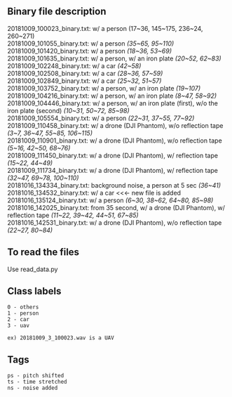 ## Binary file description

20181009_100023_binary.txt: w/ a person (17\~36, 145\~175, 236\~24, 260\~271)<br>
20181009_101055_binary.txt: w/ a person *(35\~65, 95\~110)*<br>
20181009_101420_binary.txt: w/ a person *(18\~36, 53\~69)*<br>
20181009_101635_binary.txt: w/ a person, w/ an iron plate *(20\~52, 62\~83)*<br>
20181009_102248_binary.txt: w/ a car *(42~58)*<br>
20181009_102508_binary.txt: w/ a car *(28\~36, 57\~59)*<br>
20181009_102849_binary.txt: w/ a car *(25\~32, 51\~57)*<br>
20181009_103752_binary.txt: w/ a person, w/ an iron plate *(19~107)*<br>
20181009_104216_binary.txt: w/ a person, w/ an iron plate *(8\~47, 58\~92)*<br>
20181009_104446_binary.txt: w/ a person, w/ an iron plate (first), w/o the iron plate (second) *(10\~31, 50\~72, 85\~98)*<br>
20181009_105554_binary.txt: w/ a person *(22\~31, 37\~55, 77\~92)*<br>
20181009_110458_binary.txt: w/ a drone (DJI Phantom), w/o reflection tape *(3\~7, 36\~47, 55\~85, 106\~115)*<br>
20181009_110901_binary.txt: w/ a drone (DJI Phantom), w/o reflection tape *(5\~16, 42\~50, 68\~76)*<br>
20181009_111450_binary.txt: w/ a drone (DJI Phantom), w/ reflection tape *(15\~22, 44\~49)*<br>
20181009_111734_binary.txt: w/ a drone (DJI Phantom), w/ reflection tape *(32\~47, 69\~78, 100\~110)*<br>
20181016_134334_binary.txt: background noise, a person at 5 sec *(36~41)*<br>
20181016_134532_binary.txt: w/ a car <<<- new file is added<br>
20181016_135124_binary.txt: w/ a person *(6\~30, 38\~62, 64\~80, 85\~98)*<br>
20181016_142025_binary.txt: from 35 second, w/ a drone (DJI Phantom), w/ reflection tape *(11\~22, 39\~42, 44\~51, 67\~85)*<br>
20181016_142531_binary.txt: w/ a drone (DJI Phantom), w/o reflection tape *(22\~27, 80\~84)*<br>

## To read the files

Use read_data.py

## Class labels

    0 - others
    1 - person
    2 - car
    3 - uav

    ex) 20181009_3_100023.wav is a UAV

## Tags

    ps - pitch shifted
    ts - time stretched
    ns - noise added
